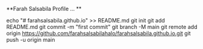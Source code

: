 **Farah Salsabila Profile ... **

echo "# farahsalsabila.github.io" >> README.md
git init
git add README.md
git commit -m "first commit"
git branch -M main
git remote add origin https://github.com/farahsalsabilahalo/farahsalsabila.github.io.git
git push -u origin main
